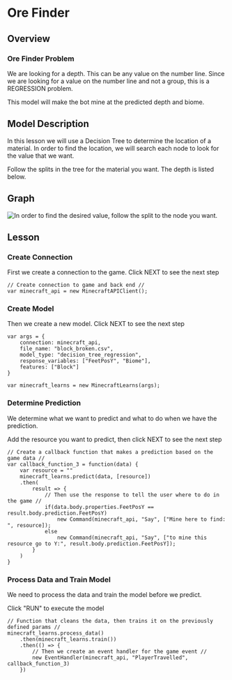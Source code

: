 # Ore Finder

## Overview
### Ore Finder Problem

We are looking for a depth. This can be any value on the number line.
Since we are looking for a value on the number line and not a group, 
this is a REGRESSION problem.

This model will make the bot mine at the predicted depth and biome.


## Model Description

In this lesson we will use a Decision Tree to determine the location of a material. In order to find
the location, we will search each node to look for the value that we want.

Follow the splits in the tree for the material you want. The depth is listed below.

## Graph 
![In order to find the desired value, follow the split to the node you want.](../static/includes/decision_tree.png)

## Lesson
### Create Connection
First we create a connection to the game. Click NEXT to see the next step
```
// Create connection to game and back end //
var minecraft_api = new MinecraftAPIClient();
```

### Create Model
Then we create a new model. Click NEXT to see the next step

```
var args = {
    connection: minecraft_api, 
    file_name: "block_broken.csv", 
    model_type: "decision_tree_regression", 
    response_variables: ["FeetPosY", "Biome"],
    features: ["Block"]
}

var minecraft_learns = new MinecraftLearns(args);

```

### Determine Prediction
We determine what we want to predict and what to do when we have the prediction.

Add the resource you want to predict, then click NEXT to see the next step

```
// Create a callback function that makes a prediction based on the game data //
var callback_function_3 = function(data) {
    var resource = ""
    minecraft_learns.predict(data, [resource])
    .then(
        result => {
            // Then use the response to tell the user where to do in the game //
            if(data.body.properties.FeetPosY == result.body.prediction.FeetPosY)
                new Command(minecraft_api, "Say", ["Mine here to find: ", resource]);
            else
                new Command(minecraft_api, "Say", ["to mine this resource go to Y:", result.body.prediction.FeetPosY]);
        }            
    )
}
```

### Process Data and Train Model
We need to process the data and train the model before we predict.

Click "RUN" to execute the model
```
// Function that cleans the data, then trains it on the previously defined params //
minecraft_learns.process_data()
    .then(minecraft_learns.train())
    .then(() => {
        // Then we create an event handler for the game event //
        new EventHandler(minecraft_api, "PlayerTravelled", callback_function_3)
    })
```
